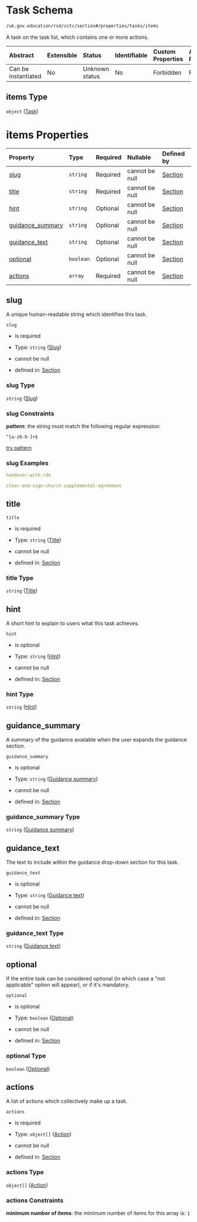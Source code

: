 # Task Schema

```txt
/uk.gov.education/rsd/cctc/section#/properties/tasks/items
```

A task on the task list, which contains one or more actions.

| Abstract            | Extensible | Status         | Identifiable | Custom Properties | Additional Properties | Access Restrictions | Defined In                                                                                      |
| :------------------ | :--------- | :------------- | :----------- | :---------------- | :-------------------- | :------------------ | :---------------------------------------------------------------------------------------------- |
| Can be instantiated | No         | Unknown status | No           | Forbidden         | Forbidden             | none                | [section.schema.json\*](../../app/workflows/schemas/section.schema.json "open original schema") |

## items Type

`object` ([Task](section-properties-tasks-task.md))

# items Properties

| Property                               | Type      | Required | Nullable       | Defined by                                                                                                                                                       |
| :------------------------------------- | :-------- | :------- | :------------- | :--------------------------------------------------------------------------------------------------------------------------------------------------------------- |
| [slug](#slug)                          | `string`  | Required | cannot be null | [Section](section-properties-tasks-task-properties-slug.md "/uk.gov.education/rsd/cctc/section#/properties/tasks/items/properties/slug")                         |
| [title](#title)                        | `string`  | Required | cannot be null | [Section](section-properties-tasks-task-properties-title.md "/uk.gov.education/rsd/cctc/section#/properties/tasks/items/properties/title")                       |
| [hint](#hint)                          | `string`  | Optional | cannot be null | [Section](section-properties-tasks-task-properties-hint.md "/uk.gov.education/rsd/cctc/section#/properties/tasks/items/properties/hint")                         |
| [guidance\_summary](#guidance_summary) | `string`  | Optional | cannot be null | [Section](section-properties-tasks-task-properties-guidance-summary.md "/uk.gov.education/rsd/cctc/section#/properties/tasks/items/properties/guidance_summary") |
| [guidance\_text](#guidance_text)       | `string`  | Optional | cannot be null | [Section](section-properties-tasks-task-properties-guidance-text.md "/uk.gov.education/rsd/cctc/section#/properties/tasks/items/properties/guidance_text")       |
| [optional](#optional)                  | `boolean` | Optional | cannot be null | [Section](section-properties-tasks-task-properties-optional.md "/uk.gov.education/rsd/cctc/section#/properties/tasks/items/properties/optional")                 |
| [actions](#actions)                    | `array`   | Required | cannot be null | [Section](section-properties-tasks-task-properties-actions.md "/uk.gov.education/rsd/cctc/section#/properties/tasks/items/properties/actions")                   |

## slug

A unique human-readable string which identifies this task.

`slug`

*   is required

*   Type: `string` ([Slug](section-properties-tasks-task-properties-slug.md))

*   cannot be null

*   defined in: [Section](section-properties-tasks-task-properties-slug.md "/uk.gov.education/rsd/cctc/section#/properties/tasks/items/properties/slug")

### slug Type

`string` ([Slug](section-properties-tasks-task-properties-slug.md))

### slug Constraints

**pattern**: the string must match the following regular expression:&#x20;

```regexp
^[a-z0-9-]+$
```

[try pattern](https://regexr.com/?expression=%5E%5Ba-z0-9-%5D%2B%24 "try regular expression with regexr.com")

### slug Examples

```yaml
handover-with-rdo

```

```yaml
clear-and-sign-church-supplemental-agreement

```

## title



`title`

*   is required

*   Type: `string` ([Title](section-properties-tasks-task-properties-title.md))

*   cannot be null

*   defined in: [Section](section-properties-tasks-task-properties-title.md "/uk.gov.education/rsd/cctc/section#/properties/tasks/items/properties/title")

### title Type

`string` ([Title](section-properties-tasks-task-properties-title.md))

## hint

A short hint to explain to users what this task achieves.

`hint`

*   is optional

*   Type: `string` ([Hint](section-properties-tasks-task-properties-hint.md))

*   cannot be null

*   defined in: [Section](section-properties-tasks-task-properties-hint.md "/uk.gov.education/rsd/cctc/section#/properties/tasks/items/properties/hint")

### hint Type

`string` ([Hint](section-properties-tasks-task-properties-hint.md))

## guidance\_summary

A summary of the guidance available when the user expands the guidance section.

`guidance_summary`

*   is optional

*   Type: `string` ([Guidance summary](section-properties-tasks-task-properties-guidance-summary.md))

*   cannot be null

*   defined in: [Section](section-properties-tasks-task-properties-guidance-summary.md "/uk.gov.education/rsd/cctc/section#/properties/tasks/items/properties/guidance_summary")

### guidance\_summary Type

`string` ([Guidance summary](section-properties-tasks-task-properties-guidance-summary.md))

## guidance\_text

The text to include within the guidance drop-down section for this task.

`guidance_text`

*   is optional

*   Type: `string` ([Guidance text](section-properties-tasks-task-properties-guidance-text.md))

*   cannot be null

*   defined in: [Section](section-properties-tasks-task-properties-guidance-text.md "/uk.gov.education/rsd/cctc/section#/properties/tasks/items/properties/guidance_text")

### guidance\_text Type

`string` ([Guidance text](section-properties-tasks-task-properties-guidance-text.md))

## optional

If the entire task can be considered optional (in which case a "not applicable" option will appear), or if it's mandatory.

`optional`

*   is optional

*   Type: `boolean` ([Optional](section-properties-tasks-task-properties-optional.md))

*   cannot be null

*   defined in: [Section](section-properties-tasks-task-properties-optional.md "/uk.gov.education/rsd/cctc/section#/properties/tasks/items/properties/optional")

### optional Type

`boolean` ([Optional](section-properties-tasks-task-properties-optional.md))

## actions

A list of actions which collectively make up a task.

`actions`

*   is required

*   Type: `object[]` ([Action](section-properties-tasks-task-properties-actions-action.md))

*   cannot be null

*   defined in: [Section](section-properties-tasks-task-properties-actions.md "/uk.gov.education/rsd/cctc/section#/properties/tasks/items/properties/actions")

### actions Type

`object[]` ([Action](section-properties-tasks-task-properties-actions-action.md))

### actions Constraints

**minimum number of items**: the minimum number of items for this array is: `1`
